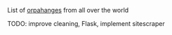List of [orpahanges](http://www.orphanage.org/) from all over the world

TODO: improve cleaning, Flask, implement sitescraper
